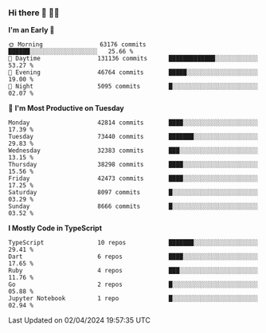 ### Hi there 👋 🧑‍💻



<!--START_SECTION:waka-->
**I'm an Early 🐤** 

```text
🌞 Morning                63176 commits       ██████░░░░░░░░░░░░░░░░░░░   25.66 % 
🌆 Daytime                131136 commits      █████████████░░░░░░░░░░░░   53.27 % 
🌃 Evening                46764 commits       █████░░░░░░░░░░░░░░░░░░░░   19.00 % 
🌙 Night                  5095 commits        █░░░░░░░░░░░░░░░░░░░░░░░░   02.07 % 
```
📅 **I'm Most Productive on Tuesday** 

```text
Monday                   42814 commits       ████░░░░░░░░░░░░░░░░░░░░░   17.39 % 
Tuesday                  73440 commits       ███████░░░░░░░░░░░░░░░░░░   29.83 % 
Wednesday                32383 commits       ███░░░░░░░░░░░░░░░░░░░░░░   13.15 % 
Thursday                 38298 commits       ████░░░░░░░░░░░░░░░░░░░░░   15.56 % 
Friday                   42473 commits       ████░░░░░░░░░░░░░░░░░░░░░   17.25 % 
Saturday                 8097 commits        █░░░░░░░░░░░░░░░░░░░░░░░░   03.29 % 
Sunday                   8666 commits        █░░░░░░░░░░░░░░░░░░░░░░░░   03.52 % 
```


**I Mostly Code in TypeScript** 

```text
TypeScript               10 repos            ███████░░░░░░░░░░░░░░░░░░   29.41 % 
Dart                     6 repos             ████░░░░░░░░░░░░░░░░░░░░░   17.65 % 
Ruby                     4 repos             ███░░░░░░░░░░░░░░░░░░░░░░   11.76 % 
Go                       2 repos             █░░░░░░░░░░░░░░░░░░░░░░░░   05.88 % 
Jupyter Notebook         1 repo              █░░░░░░░░░░░░░░░░░░░░░░░░   02.94 % 
```




 Last Updated on 02/04/2024 19:57:35 UTC
<!--END_SECTION:waka-->


